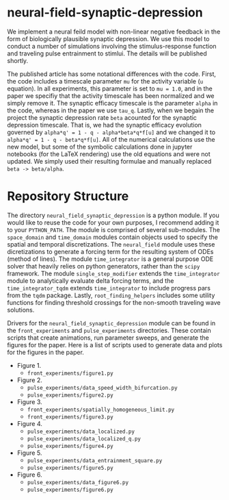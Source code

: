 # neural-field-synaptic-depression
We implement a neural feild model with non-linear negative feedback in the form of biologically plausible synaptic depression. We use this model to conduct a number of simulations involving the stimulus-response function and traveling pulse entrainment to stimlui. The details will be published shortly.

The published article has some notational differences with the code. First, the code includes a timescale parameter `mu` for the activity variable (`u` equation). In all experiments, this parameter is set to `mu = 1.0`, and in the paper we specifiy that the activity timescale has been normalized and we simply remove it. The synaptic efficacy timescale is the parameter `alpha` in the code, whereas in the paper we use `tau_q`. Lastly, when we begain the project the synaptic depression rate `beta` acounted for the synaptic depression timescale. That is, we had the synaptic efficacy evolution governed by `alpha*q' = 1 - q - alpha*beta*q*f[u]` and we changed it to `alpha*q' = 1 - q - beta*q*f[u]`. All of the numerical calculations use the new model, but some of the symbolic calculations done in jupyter notebooks (for the LaTeX rendering) use the old equations and were not updated. We simply used their resulting formulae and manually replaced `beta -> beta/alpha`.

# Repository Structure
The directory `neural_field_synaptic_depression` is a python module. If you would like to reuse the code for your own purposes, I recommend adding it to your `PYTHON_PATH`. The module is comprised of several sub-modules. The `space_domain` and `time_domain` modules contain objects used to specify the spatial and temporal discretizations. The `neural_field` module uses these dicretizations to generate a forcing term for the resulting system of ODEs (method of lines). The module `time_integrator` is a general purpose ODE solver that heavily relies on python generators, rather than the `scipy` framework. The module `single_step_modifier` extends the `time_integrator` module to analytically evaluate delta forcing terms, and the `time_integrator_tqdm` extends `time_integrator` to include progress pars from the `tqdm` package. Lastly, `root_finding_helpers` includes some utility functions for finding threshold crossings for the non-smooth traveling wave solutions.

Drivers for the `neural_field_synaptic_depression` module can be found in the `front_experiments` and `pulse_experiments` directories. These contain scripts that create animations, run parameter sweeps, and generate the figures for the paper. Here is a list of scripts used to generate data and plots for the figures in the paper.
 - Figure 1.
 	- `front_experiments/figure1.py`
 - Figure 2.
 	- `pulse_experiments/data_speed_width_bifurcation.py`
	- `pulse_experiments/figure2.py`
 - Figure 3.
 	- `front_experiments/spatially_homogeneous_limit.py`
	- `front_experiments/figure3.py`
 - Figure 4.
 	- `pulse_experiments/data_localized.py`
 	- `pulse_experiments/data_localized_q.py`
	- `pulse_experiments/figure4.py`
 - Figure 5.
 	- `pulse_experiments/data_entrainment_square.py`
	- `pulse_experiments/figure5.py`
 - Figure 6.
 	- `pulse_experiments/data_figure6.py`
	- `pulse_experiments/figure6.py`


